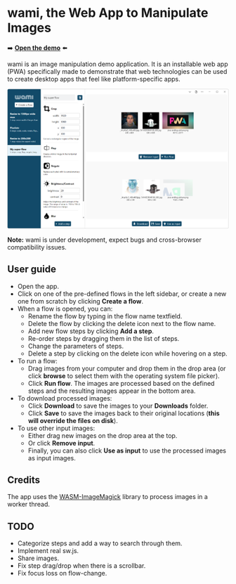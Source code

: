 # wami, the Web App to Manipulate Images

➡️ **[Open the demo](https://microsoftedge.github.io/Demos/wami/)** ⬅️

wami is an image manipulation demo application. It is an installable web app (PWA) specifically made to demonstrate that web technologies can be used to create desktop apps that feel like platform-specific apps.

![Screenshot of the wami app](screenshot-app.png)

**Note:** wami is under development, expect bugs and cross-browser compatibility issues.

## User guide

* Open the app.
* Click on one of the pre-defined flows in the left sidebar, or create a new one from scratch by clicking **Create a flow**.
* When a flow is opened, you can:
  * Rename the flow by typing in the flow name textfield.
  * Delete the flow by clicking the delete icon next to the flow name.
  * Add new flow steps by clicking **Add a step**.
  * Re-order steps by dragging them in the list of steps.
  * Change the parameters of steps.
  * Delete a step by clicking on the delete icon while hovering on a step.
* To run a flow:
  * Drag images from your computer and drop them in the drop area (or click **browse** to select them with the operating system file picker).
  * Click **Run flow**. The images are processed based on the defined steps and the resulting images appear in the bottom area.
* To download processed images:
  * Click **Download** to save the images to your **Downloads** folder.
  * Click **Save** to save the images back to their original locations (**this will override the files on disk**).
* To use other input images:
  * Either drag new images on the drop area at the top.
  * Or click **Remove input**.
  * Finally, you can also click **Use as input** to use the processed images as input images.

## Credits

The app uses the [WASM-ImageMagick](https://github.com/KnicKnic/WASM-ImageMagick) library to process images in a worker thread.

## TODO

* Categorize steps and add a way to search through them.
* Implement real sw.js.
* Share images.
* Fix step drag/drop when there is a scrollbar.
* Fix focus loss on flow-change.
